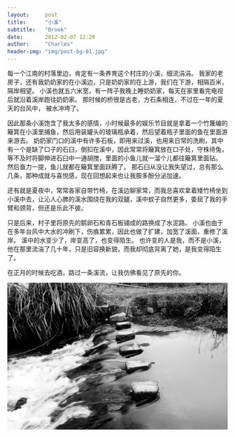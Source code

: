 ```yaml
---
layout:     post
title:      "小溪"
subtitle:   "Brook"
date:       2012-02-07 12:29
author:     "Charles"
header-img: "img/post-bg-01.jpg"
---
```


每一个江南的村落里边，肯定有一条养育这个村庄的小溪，细流涓涓。
我家的老房子，还有我奶奶家的在小溪边，只是奶奶家的在上游，我们在下游，相隔百米，隔岸相望。
小溪也就五六米宽，有一阵子我晚上睡奶奶家，每天在家里看完电视后就沿着溪岸跑往奶奶家。
那时候的桥很是古老，方石条相连，不过在一年的夏天的台风中， 被水冲垮了。

因此那条小溪饱含了我太多的感情，小时候最多的娱乐节目就是拿着一个竹篾编的簸箕在小溪里捕鱼，然后用装罐头的玻璃瓶承着，然后望着瓶子里面的鱼在里面游来游去。
奶奶家门口的溪中有许多石板，即用来过溪，也用来日常的洗刷，其中有一个是缺了口子的石臼，倒扣在溪中，因此常常将簸箕放在口子处，守株待兔，等不及时将脚伸进石臼中一通胡搅，里面的小鱼儿就一溜个儿都往簸箕里面钻。
然后奋力一提，鱼儿就都在簸箕里面跃腾了。
那石臼从没让我失望过，总有那么几条，那种成就与喜悦感，现在回想起来也让我胺多酚分泌加速。

还有就是夏夜中，常常各家自带竹椅，在溪边聊家常，而我总喜欢拿着矮竹椅坐到小溪中去，让沁人心脾的溪水围绕在我的双腿，溪中蚊子自然更多，委屈了我的手臂和颈背，但还是乐此不彼。

只是后来，村子里将原先的鹅卵石和青石板铺成的路换成了水泥路。
小溪也由于在多年台风中大水的冲刷下，伤痕累累，因此也做了扩建，加宽了溪面，重修了溪岸。
溪中的水变少了，岸变高了，也变得陌生。
也许变的人是我，而不是小溪，他在那里流湍了几十年，只是旧容换新貌，而我却彻底背离了她，是我变得陌生了。

在正月的时候去吃酒，路过一条溪流，让我仿佛看见了原先的你。

![brook](/img/brook.jpg)